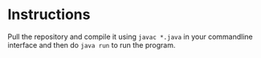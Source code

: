 # Instructions
Pull the repository and compile it using `javac *.java` in your commandline interface and then do `java run` to run the program.
